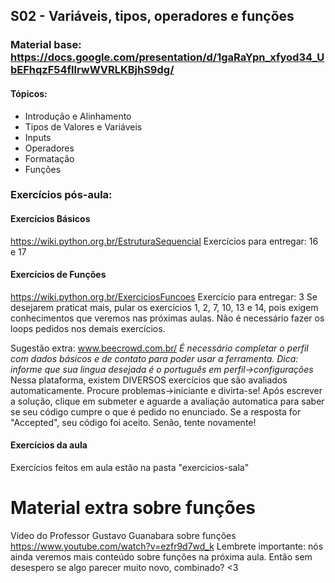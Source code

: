 ## S02 - Variáveis, tipos, operadores e funções

### Material base: https://docs.google.com/presentation/d/1gaRaYpn_xfyod34_UbEFhqzF54fllrwWVRLKBjhS9dg/
#### Tópicos:
- Introdução e Alinhamento
- Tipos de Valores e Variáveis
- Inputs
- Operadores  
- Formatação
- Funções

### Exercícios pós-aula:

#### Exercícios Básicos 
https://wiki.python.org.br/EstruturaSequencial 
Exercícios para entregar: 16 e 17


#### Exercícios de Funções
https://wiki.python.org.br/ExerciciosFuncoes
Exercício para entregar: 3
Se desejarem praticat mais, pular os exercícios 1, 2, 7, 10, 13 e 14, pois exigem conhecimentos que veremos nas próximas aulas. Não é necessário fazer os loops pedidos nos demais exercícios. 

Sugestão extra: www.beecrowd.com.br/
*É necessário completar o perfil com dados básicos e de contato para poder usar a ferramenta. Dica: informe que sua lingua desejada é o português em perfil->configurações*
Nessa plataforma, existem DIVERSOS exercícios que são avaliados automaticamente. Procure problemas->iniciante e divirta-se! Após escrever a solução, clique em submeter e aguarde a avaliação automatica para saber se seu código cumpre o que é pedido no enunciado. Se a resposta for "Accepted", seu código foi aceito. Senão, tente novamente!

#### Exercícios da aula
Exercícios feitos em aula estão na pasta "exercicios-sala"

# Material extra sobre funções 
Vídeo do Professor Gustavo Guanabara sobre funções 
https://www.youtube.com/watch?v=ezfr9d7wd_k
Lembrete importante: nós ainda veremos mais conteúdo sobre funções na próxima aula. Então sem desespero se algo parecer muito novo, combinado? <3
